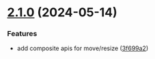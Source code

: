 # [2.1.0](https://github.com/yujinpan/v-window/compare/v2.0.5...v2.1.0) (2024-05-14)

### Features

- add composite apis for move/resize ([3f699a2](https://github.com/yujinpan/v-window/commit/3f699a25fb49f3ee2614bb527372efac0ee4bac1))
